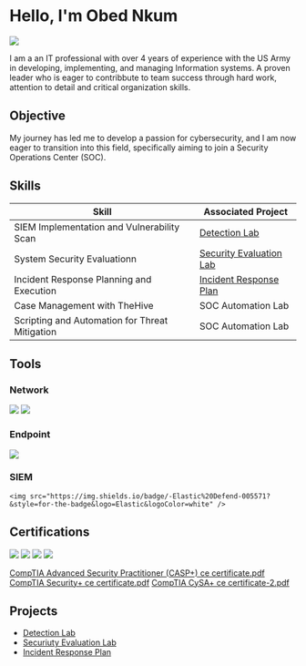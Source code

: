 # Hello, I'm Obed Nkum
<a href="https://www.linkedin.com/in/obed-nkum/"><img src="https://img.shields.io/badge/-LinkedIn-0072b1?&style=for-the-badge&logo=linkedin&logoColor=white" /></a>



I am a an IT professional with over 4 years of experience with the US Army in developing, implementing, and managing Information systems. A proven leader who is eager to contribbute to team success through hard work, attention to detail and critical organization skills.

## Objective


My journey has led me to develop a passion for cybersecurity, and I am now eager to transition into this field, specifically aiming to join a Security Operations Center (SOC).

## Skills


| Skill                                         | Associated Project         |
|-----------------------------------------------|----------------------------|
| SIEM Implementation and Vulnerability Scan          | <a href="https://github.com/obednkum/Vulnerability-Scan/blob/main/README%20(1).md">Detection Lab</a>|
| System Security Evaluationn | <a href="https://github.com/obednkum/System-Security-Evaluation/blob/main/README%20(1).md">Security Evaluation Lab</a>|
| Incident Response Planning and Execution      | <a href="https://github.com/obednkum/Incident-Response-Planning/blob/main/README%20(1).md">Incident Response Plan</a>|
| Case Management with TheHive                  | SOC Automation Lab|
| Scripting and Automation for Threat Mitigation | SOC Automation Lab|

## Tools


### Network
<div>
    <img src="https://img.shields.io/badge/-Wireshark-1679A7?&style=for-the-badge&logo=Wireshark&logoColor=white" />
    <img src="https://img.shields.io/badge/-Zenmap-000000?&style=for-the-badge&logo=Zenmap&logoColor=white" />


</div>

### Endpoint
<div>
        <img src="https://img.shields.io/badge/-Microsoft%20Endpoint%20Detection-00A4EF?&style=for-the-badge&logo=Microsoft&logoColor=white" />


</div>

### SIEM
<div>

    <img src="https://img.shields.io/badge/-Elastic%20Defend-005571?&style=for-the-badge&logo=Elastic&logoColor=white" />

    
</div>

## Certifications

<div>
<img src="https://img.shields.io/badge/-Security%2B-FF0000?&style=for-the-badge&logo=CompTIA&logoColor=white" />
<img src="https://img.shields.io/badge/-CYSA%2B-FF0000?&style=for-the-badge&logo=CompTIA&logoColor=white" />
<img src="https://img.shields.io/badge/-CASP%2B-FF0000?&style=for-the-badge&logo=CompTIA&logoColor=white" />
<img src="https://img.shields.io/badge/-CISSP-FF0000?&style=for-the-badge&logo=ISC2&logoColor=white" />

[CompTIA Advanced Security Practitioner (CASP+) ce certificate.pdf](https://github.com/user-attachments/files/18482237/CompTIA.Advanced.Security.Practitioner.CASP%2B.ce.certificate.pdf)
[CompTIA Security+ ce certificate.pdf](https://github.com/user-attachments/files/18482251/CompTIA.Security%2B.ce.certificate.pdf)
[CompTIA CySA+ ce certificate-2.pdf](https://github.com/user-attachments/files/18482253/CompTIA.CySA%2B.ce.certificate-2.pdf)

</div>

## Projects
- <a href="https://github.com/obednkum/Vulnerability-Scan/blob/main/README%20(1).md">Detection Lab</a>
- <a href="https://github.com/obednkum/System-Security-Evaluation/blob/main/README%20(1).md"> Securiuty Evaluation Lab</a>
- <a href="https://github.com/obednkum/Incident-Response-Planning/blob/main/README%20(1).md">Incident Response Plan</a>
